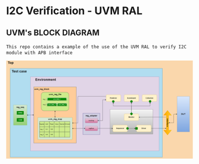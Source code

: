 # I2C Verification - UVM RAL

## UVM's BLOCK DIAGRAM
```
This repo contains a example of the use of the UVM RAL to verify I2C module with APB interface
```
![uvm block](image/uvm_block.png)